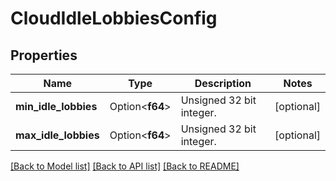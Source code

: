 # CloudIdleLobbiesConfig

## Properties

Name | Type | Description | Notes
------------ | ------------- | ------------- | -------------
**min_idle_lobbies** | Option<**f64**> | Unsigned 32 bit integer. | [optional]
**max_idle_lobbies** | Option<**f64**> | Unsigned 32 bit integer. | [optional]

[[Back to Model list]](../README.md#documentation-for-models) [[Back to API list]](../README.md#documentation-for-api-endpoints) [[Back to README]](../README.md)


